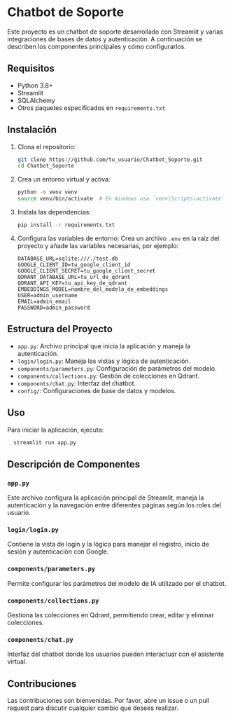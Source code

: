 # Chatbot de Soporte

Este proyecto es un chatbot de soporte desarrollado con Streamlit y varias integraciones de bases de datos y autenticación. A continuación se describen los componentes principales y cómo configurarlos.

## Requisitos

- Python 3.8+
- Streamlit
- SQLAlchemy
- Otros paquetes especificados en `requirements.txt`

## Instalación

1. Clona el repositorio:

    ```bash
    git clone https://github.com/tu_usuario/Chatbot_Soporte.git
    cd Chatbot_Soporte
    ```

2. Crea un entorno virtual y activa:

    ```bash
    python -m venv venv
    source venv/bin/activate  # En Windows usa `venv\Scripts\activate`
    ```

3. Instala las dependencias:

    ```bash
    pip install -r requirements.txt
    ```

4. Configura las variables de entorno:
    Crea un archivo `.env` en la raíz del proyecto y añade las variables necesarias, por ejemplo:

    ```env
    DATABASE_URL=sqlite:///./test.db
    GOOGLE_CLIENT_ID=tu_google_client_id
    GOOGLE_CLIENT_SECRET=tu_google_client_secret
    QDRANT_DATABASE_URL=tu_url_de_qdrant
    QDRANT_API_KEY=tu_api_key_de_qdrant
    EMBEDDINGS_MODEL=nombre_del_modelo_de_embeddings
    USER=admin_username
    EMAIL=admin_email
    PASSWORD=admin_password
    ```

## Estructura del Proyecto

- `app.py`: Archivo principal que inicia la aplicación y maneja la autenticación.
- `login/login.py`: Maneja las vistas y lógica de autenticación.
- `components/parameters.py`: Configuración de parámetros del modelo.
- `components/collections.py`: Gestión de colecciones en Qdrant.
- `components/chat.py`: Interfaz del chatbot.
- `config/`: Configuraciones de base de datos y modelos.

## Uso

Para iniciar la aplicación, ejecuta:

```bash
  streamlit run app.py
```

## Descripción de Componentes

### `app.py`

Este archivo configura la aplicación principal de Streamlit, maneja la autenticación y la navegación entre diferentes páginas según los roles del usuario.

### `login/login.py`

Contiene la vista de login y la lógica para manejar el registro, inicio de sesión y autenticación con Google.

### `components/parameters.py`

Permite configurar los parámetros del modelo de IA utilizado por el chatbot.

### `components/collections.py`

Gestiona las colecciones en Qdrant, permitiendo crear, editar y eliminar colecciones.

### `components/chat.py`

Interfaz del chatbot donde los usuarios pueden interactuar con el asistente virtual.

## Contribuciones

Las contribuciones son bienvenidas. Por favor, abre un issue o un pull request para discutir cualquier cambio que desees realizar.
